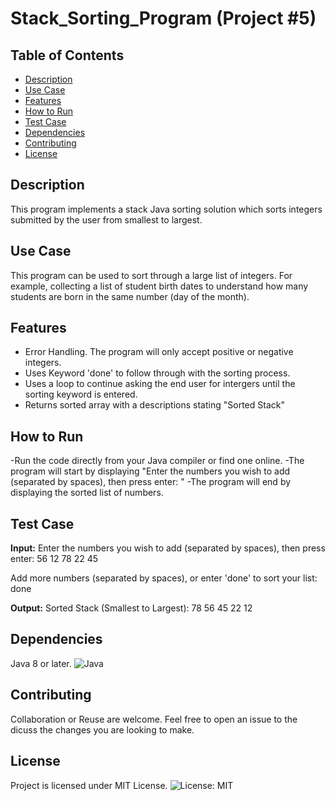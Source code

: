 # Stack_Sorting_Program (Project #5)

## Table of Contents
- [Description](#description)
- [Use Case](#use-case)
- [Features](#features)
- [How to Run](#how-to-run)
- [Test Case](#test-case)
- [Dependencies](#dependencies)
- [Contributing](#contributing)
- [License](#license)

## Description
This program implements a stack Java sorting solution which sorts integers submitted by the user from smallest to largest. 

## Use Case
This program can be used to sort through a large list of integers. 
For example, collecting a list of student birth dates to understand how many students are born in the same number (day of the month). 

## Features
- Error Handling. The program will only accept positive or negative integers.
- Uses Keyword 'done' to follow through with the sorting process.
- Uses a loop to continue asking the end user for intergers until the sorting keyword is entered.
- Returns sorted array with a descriptions stating "Sorted Stack"

## How to Run
-Run the code directly from your Java compiler or find one online. 
-The program will start by displaying "Enter the numbers you wish to add (separated by spaces), then press enter: "
-The program will end by displaying the sorted list of numbers. 

## Test Case

**Input:**
Enter the numbers you wish to add (separated by spaces), then press enter: 56 12 78 22 45

Add more numbers (separated by spaces), or enter 'done' to sort your list: done

**Output:**
Sorted Stack (Smallest to Largest): 
78
56
45
22
12


## Dependencies
Java 8 or later.
![Java](https://img.shields.io/badge/Java-8-blue)

## Contributing
Collaboration or Reuse are welcome. Feel free to open an issue to the dicuss the changes you are looking to make. 

## License
Project is licensed under MIT License.
![License: MIT](https://img.shields.io/badge/License-MIT-green)
